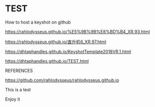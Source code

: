 # TEST
How to host a keyshot on github

https://rahlodysseus.github.io/%E5%9B%9B%E8%BD%B4_XR.93.html

https://rahlodysseus.github.io/直升机6_XR.97.html

https://dhtaphandles.github.io/KeyshotTemplate2018VR.1.html

https://dhtaphandles.github.io/TEST.html

REFERENCES

https://github.com/rahlodysseus/rahlodysseus.github.io

This is a test

Enjoy it
